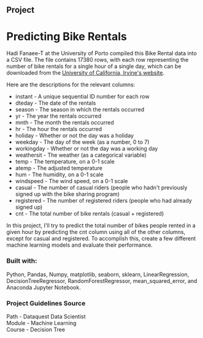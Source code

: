## Project
# Predicting Bike Rentals

Hadi Fanaee-T at the University of Porto compiled this Bike Rental data into a CSV file. The file contains 17380 rows, with each row representing the number of bike rentals for a single hour of a single day, which can be downloaded from the [University of California, Irvine's website](http://archive.ics.uci.edu/ml/datasets/Bike+Sharing+Dataset).

Here are the descriptions for the relevant columns:

- instant - A unique sequential ID number for each row
- dteday - The date of the rentals
- season - The season in which the rentals occurred
- yr - The year the rentals occurred
- mnth - The month the rentals occurred
- hr - The hour the rentals occurred
- holiday - Whether or not the day was a holiday
- weekday - The day of the week (as a number, 0 to 7)
- workingday - Whether or not the day was a working day
- weathersit - The weather (as a categorical variable)
- temp - The temperature, on a 0-1 scale
- atemp - The adjusted temperature
- hum - The humidity, on a 0-1 scale
- windspeed - The wind speed, on a 0-1 scale
- casual - The number of casual riders (people who hadn't previously signed up with the bike sharing program)
- registered - The number of registered riders (people who had already signed up)
- cnt - The total number of bike rentals (casual + registered)

In this project, I'll try to predict the total number of bikes people rented in a given hour by predicting the cnt column using all of the other columns, except for casual and registered. To accomplish this, create a few different machine learning models and evaluate their performance.


### Built with:

Python, Pandas, Numpy, matplotlib, seaborn, sklearn, LinearRegression, DecisionTreeRegressor, RandomForestRegressor, mean_squared_error, and Anaconda Jupyter Notebook.


### Project Guidelines Source

 Path - Dataquest Data Scientist\
 Module - Machine Learning\
 Course - Decision Tree


